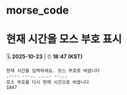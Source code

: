 # morse_code
# 현재 시간을 모스 부호 표시
<!-- MORSE_TIME_START -->
🗓️ **2025-10-23** | ⏰ **18:47 (KST)**

```
현재 시간을 입력하세요. 모스 부호로 바꿉니다
.---- ---.. ....- --...
모스 부호를 다시 현재 시간으로 바꿉니다
1847
```
<!-- MORSE_TIME_END -->
